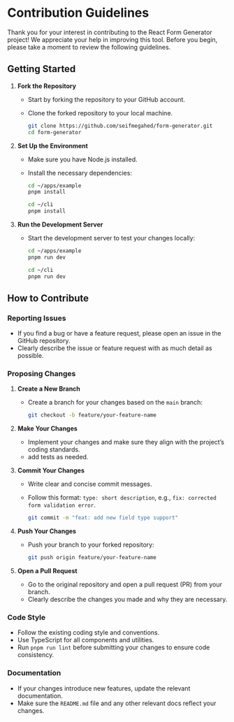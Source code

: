 # Contribution Guidelines

Thank you for your interest in contributing to the React Form Generator project! We appreciate your help in improving this tool. Before you begin, please take a moment to review the following guidelines.

## Getting Started

1. **Fork the Repository**
   - Start by forking the repository to your GitHub account.
   - Clone the forked repository to your local machine.

     ```bash
     git clone https://github.com/seifmegahed/form-generator.git
     cd form-generator
     ```

2. **Set Up the Environment**
   - Make sure you have Node.js installed.
   - Install the necessary dependencies:

     ```bash
     cd ~/apps/example
     pnpm install

     cd ~/cli
     pnpm install

     ```



3. **Run the Development Server**
   - Start the development server to test your changes locally:

     ```bash
     cd ~/apps/example
     pnpm run dev

     cd ~/cli
     pnpm run dev
     ```

## How to Contribute

### Reporting Issues
- If you find a bug or have a feature request, please open an issue in the GitHub repository.
- Clearly describe the issue or feature request with as much detail as possible.

### Proposing Changes
1. **Create a New Branch**
   - Create a branch for your changes based on the `main` branch:

     ```bash
     git checkout -b feature/your-feature-name
     ```

2. **Make Your Changes**
   - Implement your changes and make sure they align with the project’s coding standards.
   - add tests as needed.

3. **Commit Your Changes**
   - Write clear and concise commit messages.
   - Follow this format: `type: short description`, e.g., `fix: corrected form validation error`.

     ```bash
     git commit -m "feat: add new field type support"
     ```

4. **Push Your Changes**
   - Push your branch to your forked repository:

     ```bash
     git push origin feature/your-feature-name
     ```

5. **Open a Pull Request**
   - Go to the original repository and open a pull request (PR) from your branch.
   - Clearly describe the changes you made and why they are necessary.

### Code Style

- Follow the existing coding style and conventions.
- Use TypeScript for all components and utilities.
- Run `pnpm run lint` before submitting your changes to ensure code consistency.

### Documentation
- If your changes introduce new features, update the relevant documentation.
- Make sure the `README.md` file and any other relevant docs reflect your changes.
